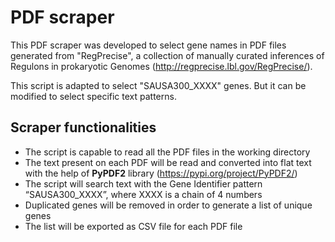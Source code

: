 # PDF scraper
This PDF scraper was developed to select gene names in PDF files generated from "RegPrecise", a collection of manually curated inferences of Regulons in prokaryotic Genomes (http://regprecise.lbl.gov/RegPrecise/).

This script is adapted to select "SAUSA300_XXXX" genes. But it can be modified to select specific text patterns.

## Scraper functionalities 
* The script is capable to read all the PDF files in the working directory
* The text present on each PDF will be read and converted into flat text with the help of **PyPDF2** library (https://pypi.org/project/PyPDF2/)
* The script will search text with the Gene Identifier pattern “SAUSA300_XXXX”, where XXXX is a chain of 4 numbers
* Duplicated genes will be removed in order to generate a list of unique genes
* The list will be exported as CSV file for each PDF file
